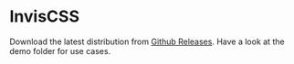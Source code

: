 # InvisCSS


Download the latest distribution from [Github Releases](https://github.com/cmroanirgo/inviscss/releases).
Have a look at the demo folder for use cases.

